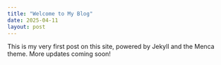```yaml
---
title: "Welcome to My Blog"
date: 2025-04-11
layout: post
---
```


This is my very first post on this site, powered by Jekyll and the Menca theme. More updates coming soon!
